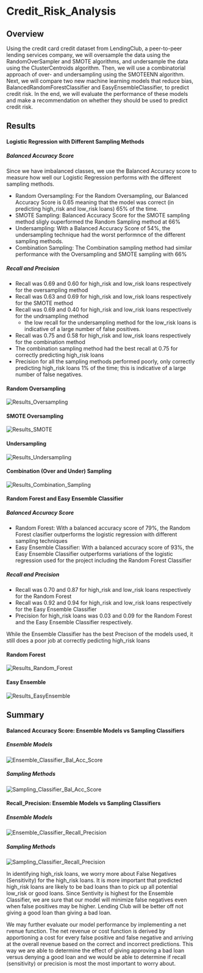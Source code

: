 # Credit_Risk_Analysis
## Overview

Using the credit card credit dataset from LendingClub, a peer-to-peer lending services company, we will oversample the data using the RandomOverSampler and SMOTE algorithms, and undersample the data using the ClusterCentroids algorithm. Then, we will use a combinatorial approach of over- and undersampling using the SMOTEENN algorithm. Next, we will compare two new machine learning models that reduce bias, BalancedRandomForestClassifier and EasyEnsembleClassifier, to predict credit risk. In the end, we will evaluate the performance of these models and make a recommendation on whether they should be used to predict credit risk.

## Results
#### Logistic Regression with Different Sampling Methods
##### Balanced Accuracy Score
Since we have imbalanced classes, we use the Balanced Accuracy score to measure how well our Logistic Regression performs with the different sampling methods.
- Random Oversampling: For the Random Oversampling, our Balanced Accuracy Score is 0.65 meaning that the model was correct (in predicting high_risk and low_risk loans) 65% of the time.
- SMOTE Sampling: Balanced Accuracy Score for the SMOTE sampling method sligly ouperformed the Random Sampling method at 66%
- Undersampling: With a Balanced Accuracy Score of 54%, the undersampling technique had the worst performnce of the different sampling methods.
- Combination Sampling: The Combination sampling method had similar performance with the Oversampling and SMOTE sampling with 66%
##### Recall and Precision
- Recall was 0.69 and 0.60 for high_risk and low_risk loans respectively for the oversampling method
- Recall was 0.63 and 0.69 for high_risk and low_risk loans respectively for the SMOTE method
- Recall was 0.69 and 0.40 for high_risk and low_risk loans respectively for the undrsampling method
  - the low recall for the undersampling method for the low_risk loans is indicative of a large number of false positives. 
- Recall was 0.75 and 0.58 for high_risk and low_risk loans respectively for the combination method
- The combination sampling method had the best recall at 0.75 for correctly predicting high_risk loans
- Precision for all the sampling methods performed poorly, only correctly predicting high_risk loans 1% of the time; this is indicative of a large number of false negatives.
#### Random Oversampling
![Results_Oversampling](https://user-images.githubusercontent.com/67847583/129494703-176be304-f99c-4316-8697-2464116cabca.png)

#### SMOTE Oversampling
![Results_SMOTE](https://user-images.githubusercontent.com/67847583/129494743-4963d634-c4b7-4e43-bd74-2f8aa546be0e.png)

#### Undersampling
![Results_Undersampling](https://user-images.githubusercontent.com/67847583/129494756-6c6d7847-3f8b-4ef9-bd1e-28003327210d.png)

#### Combination (Over and Under) Sampling
![Results_Combination_Sampling](https://user-images.githubusercontent.com/67847583/129494779-d548816c-4383-4775-bf22-304a0efbd6e5.png)


#### Random Forest and Easy Ensemble Classifier
##### Balanced Accuracy Score
- Random Forest: With a balanced accuracy score of 79%, the Random Forest clasifier outperforms the logistic regression with different sampling techniques
- Easy Ensemble Classifier: With a balanced accuracy score of 93%, the Easy Ensemble Classifier outperforms variations of the logistic regression used for the project including the Random Forest Classifier

##### Recall and Precision
- Recall was 0.70 and 0.87 for high_risk and low_risk loans respectively for the Random Forest
- Recall was 0.92 and 0.94 for high_risk and low_risk loans respectively for the Easy Ensemble Classifier
- Precision for high_risk loans was 0.03 and 0.09 for the Random Forest and the Easy Ensemble Classifier respectively.

While the Ensemble Classifier has the best Precison of the models used, it still does a poor job at correctly pedicting high_risk loans

#### Random Forest
![Results_Random_Forest](https://user-images.githubusercontent.com/67847583/129494795-d74a3c45-0083-465e-a68c-4f6d6d0ef86d.png)

#### Easy Ensemble
![Results_EasyEnsemble](https://user-images.githubusercontent.com/67847583/129494807-12e8e270-eeff-48ed-9416-8f553d97472d.png)

## Summary

#### Balanced Accuracy Score: Ensemble Models vs Sampling Classifiers
##### Ensemble Models
![Ensemble_Classifier_Bal_Acc_Score](https://user-images.githubusercontent.com/67847583/129495017-c9fcf950-2fb6-49ab-968c-2fac72263cff.png)
##### Sampling Methods
![Sampling_Classifier_Bal_Acc_Score](https://user-images.githubusercontent.com/67847583/129495081-1220a41a-63d6-4f2e-8540-4a0b5590f516.png)

#### Recall_Precision: Ensemble Models vs Sampling Classifiers
##### Ensemble Models
![Ensemble_Classifier_Recall_Precision](https://user-images.githubusercontent.com/67847583/129495148-93117434-cf0c-4190-b278-82010ae5b800.png)
##### Sampling Methods
![Sampling_Classifier_Recall_Precision](https://user-images.githubusercontent.com/67847583/129495158-cffeeaf3-b2f7-46c0-95cd-33bafccee29c.png)


In identifying high_risk loans, we worry more about False Negatives (Sensitivity) for the high_risk loans. It is more important that predicted high_risk loans are likely to be bad loans than to pick up all potential low_risk or good loans.
Since Sentivity is highest for the Ensemble Classifier, we are sure that our model will minimize false negatives even when false positives may be higher. Lending Club will be better off not giving a  good loan than giving a bad loan.

We may further evaluate our model performance by implementing a net rvenue function. The net revenue or cost function is derived by apportioning a cost for every false positive and false negative and arriving at the overall revenue based on the correct and incorrect predictions. This way we are able to determine the effect  of giving approving a bad loan versus denying a good loan and we would be able to determine if recall (sensitivity) or precision is most the most important to worry about.





